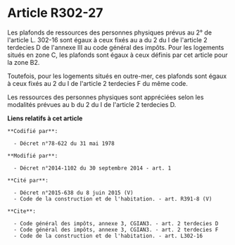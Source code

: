 # Article R302-27

Les plafonds de ressources des personnes physiques prévus au 2° de l'article L. 302-16 sont égaux à ceux fixés au a du 2 du I
de l'article 2 terdecies D de l'annexe III au code général des impôts. Pour les logements situés en zone C, les plafonds sont
égaux à ceux définis par cet article pour la zone B2. 

Toutefois, pour les logements situés en outre-mer, ces plafonds sont égaux à ceux fixés au 2 du I de l'article 2 terdecies F
du même code. 

Les ressources des personnes physiques sont appréciées selon les modalités prévues au b du 2 du I de l'article 2 terdecies D.

**Liens relatifs à cet article**

	**Codifié par**:

	  - Décret n°78-622 du 31 mai 1978

	**Modifié par**:

	  - Décret n°2014-1102 du 30 septembre 2014 - art. 1

	**Cité par**:

	  - Décret n°2015-638 du 8 juin 2015 (V)
	  - Code de la construction et de l'habitation. - art. R391-8 (V)

	**Cite**:

	  - Code général des impôts, annexe 3, CGIAN3. - art. 2 terdecies D
	  - Code général des impôts, annexe 3, CGIAN3. - art. 2 terdecies F
	  - Code de la construction et de l'habitation. - art. L302-16

